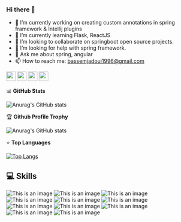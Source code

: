 ### Hi there 👋

<!--
**bassem97/bassem97** is a ✨ _special_ ✨ repository because its `README.md` (this file) appears on your GitHub profile.

Here are some ideas to get you started:

- 😄 Pronouns: ...
- ⚡ Fun fact: ...
-->

- 🔭 I’m currently working on creating custom annotations in spring framework & Intellij plugins
- 🌱 I’m currently learning Flask, ReactJS
- 👯 I’m looking to collaborate on springboot open source projects.
- 🤔 I’m looking for help with spring framework.
- 💬 Ask me about spring, angular
- 📫 How to reach me: bassemjadoui1996@gmail.com

<p><a href="https://www.twitter.com/jadoui_bassem"><img src="https://img.shields.io/badge/twitter-%231DA1F2.svg?&style=for-the-badge&logo=twitter&logoColor=white" height=25></a> <a href="https://www.linkedin.com/in/bassem-jadoui-85b6b9199"><img src="https://img.shields.io/badge/linkedin-%230077B5.svg?&style=for-the-badge&logo=linkedin&logoColor=white" height=25></a> <a href="https://www.instagram.com/bassem_jd/"><img src="https://img.shields.io/badge/instagram-%23E4405F.svg?&style=for-the-badge&logo=instagram&logoColor=white" height=25></a> <a href="https://dev.to/bassem97"><img src="https://img.shields.io/badge/DEV.TO-%230A0A0A.svg?&style=for-the-badge&logo=dev-dot-to&logoColor=white" height=25></a></p>

📊 **GitHub Stats**

![Anurag's GitHub stats](https://github-readme-stats.vercel.app/api?username=bassem97&show_icons=true&theme=radical)

🏆 **Github Profile Trophy**

![Anurag's GitHub stats](https://github-profile-trophy.vercel.app/?username=bassem97&theme=radical&row=1)

⭐ **Top Languages**

[![Top Langs](https://github-readme-stats.vercel.app/api/top-langs/?username=bassem97&theme=radical&layout=compact)](https://github.com/bassem97/github-readme-stats)

## 💻 Skills

![This is an image](https://img.shields.io/badge/Flask-000000?style=for-the-badge&logo=flask&logoColor=white)
![This is an image](https://img.shields.io/badge/React-20232A?style=for-the-badge&logo=react&logoColor=61DAFB)
![This is an image](https://img.shields.io/badge/Node.js-43853D?style=for-the-badge&logo=node.js&logoColor=white)
![This is an image](https://img.shields.io/badge/MongoDB-4EA94B?style=for-the-badge&logo=mongodb&logoColor=white)
![This is an image](https://img.shields.io/badge/Django-092E20?style=for-the-badge&logo=django&logoColor=white)
![This is an image](https://img.shields.io/badge/Angular-DD0031?style=for-the-badge&logo=angular&logoColor=white)
![This is an image](https://img.shields.io/badge/Symfony-%2300843e.svg?style=for-the-badge&logo=symfony&logoColor=white)
![This is an image](https://img.shields.io/badge/.NET-5C2D91?style=for-the-badge&logo=.net&logoColor=white)
![This is an image](https://img.shields.io/badge/Spring-6DB33F?style=for-the-badge&logo=spring&logoColor=whit)
![This is an image](https://img.shields.io/badge/Linux-FCC624?style=for-the-badge&logo=linux&logoColor=black)
![This is an image](https://img.shields.io/badge/Heroku-430098?style=for-the-badge&logo=heroku&logoColor=white)



